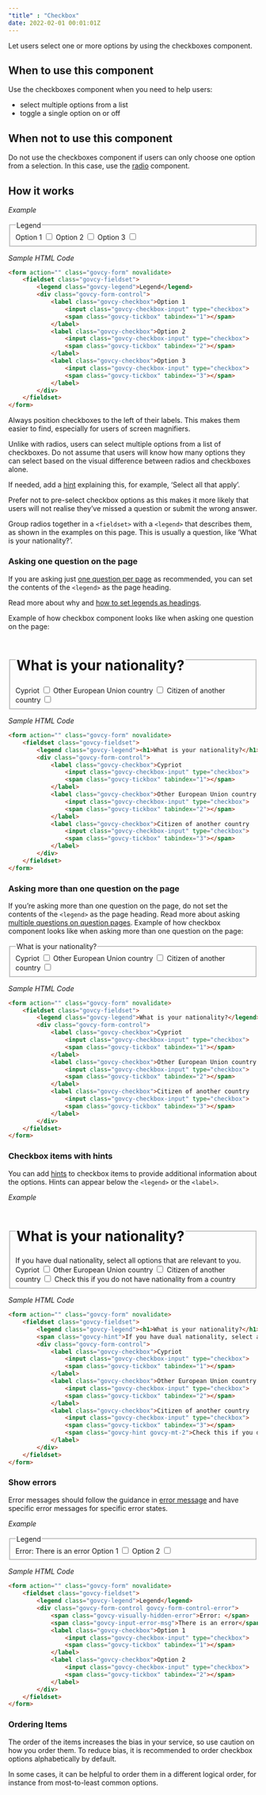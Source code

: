 ```yaml
---
"title" : "Checkbox"
date: 2022-02-01 00:01:01Z
---
```

Let users select one or more options by using the checkboxes component.

## When to use this component
Use the checkboxes component when you need to help users:
- select multiple options from a list
- toggle a single option on or off

## When not to use this component
Do not use the checkboxes component if users can only choose one option from a selection. In this case, use the [radio](../radio) component.

## How it works

*Example*
<div class="govcy-container govcy-p-4  govcy-br-1 govcy-br-standard govcy-mb-4">
<form action="" class="govcy-form" novalidate>
    <fieldset class="govcy-fieldset">
        <legend class="govcy-legend">Legend</legend>
        <div class="govcy-form-control">
            <label class="govcy-checkbox">Option 1
                <input class="govcy-checkbox-input" type="checkbox">
                <span class="govcy-tickbox" tabindex="1"></span>
            </label>
            <label class="govcy-checkbox">Option 2
                <input class="govcy-checkbox-input" type="checkbox">
                <span class="govcy-tickbox" tabindex="2"></span>
            </label>
            <label class="govcy-checkbox">Option 3
                <input class="govcy-checkbox-input" type="checkbox">
                <span class="govcy-tickbox" tabindex="3"></span>
            </label>
        </div>
    </fieldset>
</form>
</div>

*Sample HTML Code*

```html
<form action="" class="govcy-form" novalidate>
    <fieldset class="govcy-fieldset">
        <legend class="govcy-legend">Legend</legend>
        <div class="govcy-form-control">
            <label class="govcy-checkbox">Option 1
                <input class="govcy-checkbox-input" type="checkbox">
                <span class="govcy-tickbox" tabindex="1"></span>
            </label>
            <label class="govcy-checkbox">Option 2
                <input class="govcy-checkbox-input" type="checkbox">
                <span class="govcy-tickbox" tabindex="2"></span>
            </label>
            <label class="govcy-checkbox">Option 3
                <input class="govcy-checkbox-input" type="checkbox">
                <span class="govcy-tickbox" tabindex="3"></span>
            </label>
        </div>
    </fieldset>
</form>
```

Always position checkboxes to the left of their labels. This makes them easier to find, especially for users of screen magnifiers.

Unlike with radios, users can select multiple options from a list of checkboxes. Do not assume that users will know how many options they can select based on the visual difference between radios and checkboxes alone.

If needed, add a [hint](../../patterns/hint_text) explaining this, for example, ‘Select all that apply’.

Prefer not to pre-select checkbox options as this makes it more likely that users will not realise they’ve missed a question or submit the wrong answer. 

Group radios together in a `<fieldset>` with a `<legend>` that describes them, as shown in the examples on this page. This is usually a question, like ‘What is your nationality?’.

### Asking one question on the page
If you are asking just [one question per page](../../patterns/question_pages/#start-by-asking-one-question-per-page) as recommended, you can set the contents of the `<legend>` as the page heading. 

Read more about why and [how to set legends as headings](../../patterns/labels_and_legend_headings).

Example of how checkbox component looks like when asking one question on the page:
<div class="govcy-container govcy-p-4  govcy-br-1 govcy-br-standard govcy-mb-4">
<form action="" class="govcy-form" novalidate>
    <fieldset class="govcy-fieldset">
        <legend class="govcy-legend"><h1>What is your nationality?</h1></legend>
        <div class="govcy-form-control">
            <label class="govcy-checkbox">Cypriot
                <input class="govcy-checkbox-input" type="checkbox">
                <span class="govcy-tickbox" tabindex="1"></span>
            </label>
            <label class="govcy-checkbox">Other European Union country
                <input class="govcy-checkbox-input" type="checkbox">
                <span class="govcy-tickbox" tabindex="2"></span>
            </label>
            <label class="govcy-checkbox">Citizen of another country
                <input class="govcy-checkbox-input" type="checkbox">
                <span class="govcy-tickbox" tabindex="3"></span>
            </label>
        </div>
    </fieldset>
</form>
</div>

*Sample HTML Code*
```html
<form action="" class="govcy-form" novalidate>
    <fieldset class="govcy-fieldset">
        <legend class="govcy-legend"><h1>What is your nationality?</h1></legend>
        <div class="govcy-form-control">
            <label class="govcy-checkbox">Cypriot
                <input class="govcy-checkbox-input" type="checkbox">
                <span class="govcy-tickbox" tabindex="1"></span>
            </label>
            <label class="govcy-checkbox">Other European Union country
                <input class="govcy-checkbox-input" type="checkbox">
                <span class="govcy-tickbox" tabindex="2"></span>
            </label>
            <label class="govcy-checkbox">Citizen of another country
                <input class="govcy-checkbox-input" type="checkbox">
                <span class="govcy-tickbox" tabindex="3"></span>
            </label>
        </div>
    </fieldset>
</form>
```

### Asking more than one question on the page
If you’re asking more than one question on the page, do not set the contents of the `<legend>` as the page heading. Read more about asking [multiple questions on question pages](../../patterns/question_pages/#asking-multiple-questions-on-a-page).
Example of how checkbox component looks like when asking more than one question on the page:
<div class="govcy-container govcy-p-4  govcy-br-1 govcy-br-standard govcy-mb-4">
<form action="" class="govcy-form" novalidate>
    <fieldset class="govcy-fieldset">
        <legend class="govcy-legend">What is your nationality?</legend>
        <div class="govcy-form-control">
            <label class="govcy-checkbox">Cypriot
                <input class="govcy-checkbox-input" type="checkbox">
                <span class="govcy-tickbox" tabindex="1"></span>
            </label>
            <label class="govcy-checkbox">Other European Union country
                <input class="govcy-checkbox-input" type="checkbox">
                <span class="govcy-tickbox" tabindex="2"></span>
            </label>
            <label class="govcy-checkbox">Citizen of another country
                <input class="govcy-checkbox-input" type="checkbox">
                <span class="govcy-tickbox" tabindex="3"></span>
            </label>
        </div>
    </fieldset>
</form>
</div>

*Sample HTML Code*
```html
<form action="" class="govcy-form" novalidate>
    <fieldset class="govcy-fieldset">
        <legend class="govcy-legend">What is your nationality?</legend>
        <div class="govcy-form-control">
            <label class="govcy-checkbox">Cypriot
                <input class="govcy-checkbox-input" type="checkbox">
                <span class="govcy-tickbox" tabindex="1"></span>
            </label>
            <label class="govcy-checkbox">Other European Union country
                <input class="govcy-checkbox-input" type="checkbox">
                <span class="govcy-tickbox" tabindex="2"></span>
            </label>
            <label class="govcy-checkbox">Citizen of another country
                <input class="govcy-checkbox-input" type="checkbox">
                <span class="govcy-tickbox" tabindex="3"></span>
            </label>
        </div>
    </fieldset>
</form>
```

### Checkbox items with hints
You can add [hints](../../patterns/hint_text) to checkbox items to provide additional information about the options. Hints can appear below the `<legend>` or the `<label>`.

*Example*
<div class="govcy-container govcy-p-4  govcy-br-1 govcy-br-standard govcy-mb-4">
<form action="" class="govcy-form" novalidate>
    <fieldset class="govcy-fieldset">
        <legend class="govcy-legend"><h1>What is your nationality?</h1></legend>
        <span class="govcy-hint">If you have dual nationality, select all options that are relevant to you. </span>
        <div class="govcy-form-control">
            <label class="govcy-checkbox">Cypriot
                <input class="govcy-checkbox-input" type="checkbox">
                <span class="govcy-tickbox" tabindex="1"></span>
            </label>
            <label class="govcy-checkbox">Other European Union country
                <input class="govcy-checkbox-input" type="checkbox">
                <span class="govcy-tickbox" tabindex="2"></span>
            </label>
            <label class="govcy-checkbox">Citizen of another country
                <input class="govcy-checkbox-input" type="checkbox">
                <span class="govcy-tickbox" tabindex="3"></span>
                <span class="govcy-hint govcy-mt-2">Check this if you do not have nationality from a country </span>
            </label>
        </div>
    </fieldset>
</form>
</div>

*Sample HTML Code*
```html
<form action="" class="govcy-form" novalidate>
    <fieldset class="govcy-fieldset">
        <legend class="govcy-legend"><h1>What is your nationality?</h1></legend>
        <span class="govcy-hint">If you have dual nationality, select all options that are relevant to you. </span>
        <div class="govcy-form-control">
            <label class="govcy-checkbox">Cypriot
                <input class="govcy-checkbox-input" type="checkbox">
                <span class="govcy-tickbox" tabindex="1"></span>
            </label>
            <label class="govcy-checkbox">Other European Union country
                <input class="govcy-checkbox-input" type="checkbox">
                <span class="govcy-tickbox" tabindex="2"></span>
            </label>
            <label class="govcy-checkbox">Citizen of another country
                <input class="govcy-checkbox-input" type="checkbox">
                <span class="govcy-tickbox" tabindex="3"></span>
                <span class="govcy-hint govcy-mt-2">Check this if you do not have nationality from a country </span>
            </label>
        </div>
    </fieldset>
</form>
```

### Show errors

Error messages should follow the guidance in [error message](../error_message) and have specific error messages for specific error states.

*Example*
<div class="govcy-container govcy-p-4  govcy-br-1 govcy-br-standard govcy-mb-4">
<form action="" class="govcy-form" novalidate>
    <fieldset class="govcy-fieldset">
        <legend class="govcy-legend">Legend</legend>
        <div class="govcy-form-control govcy-form-control-error">
            <span class="govcy-visually-hidden-error">Error: </span>
            <span class="govcy-input-error-msg">There is an error</span>
            <label class="govcy-checkbox">Option 1
                <input class="govcy-checkbox-input" type="checkbox">
                <span class="govcy-tickbox" tabindex="1"></span>
            </label>
            <label class="govcy-checkbox">Option 2
                <input class="govcy-checkbox-input" type="checkbox">
                <span class="govcy-tickbox" tabindex="2"></span>
            </label>
        </div>
    </fieldset>
</form>
</div>

*Sample HTML Code*
```html
<form action="" class="govcy-form" novalidate>
    <fieldset class="govcy-fieldset">
        <legend class="govcy-legend">Legend</legend>
        <div class="govcy-form-control govcy-form-control-error">
            <span class="govcy-visually-hidden-error">Error: </span>
            <span class="govcy-input-error-msg">There is an error</span>
            <label class="govcy-checkbox">Option 1
                <input class="govcy-checkbox-input" type="checkbox">
                <span class="govcy-tickbox" tabindex="1"></span>
            </label>
            <label class="govcy-checkbox">Option 2
                <input class="govcy-checkbox-input" type="checkbox">
                <span class="govcy-tickbox" tabindex="2"></span>
            </label>
        </div>
    </fieldset>
</form>
```

### Ordering Items
The order of the items increases the bias in your service, so use caution on how you order them. To reduce bias, it is recommended to order checkbox options alphabetically by default. 

In some cases, it can be helpful to order them in a different logical order, for instance from most-to-least common options.
